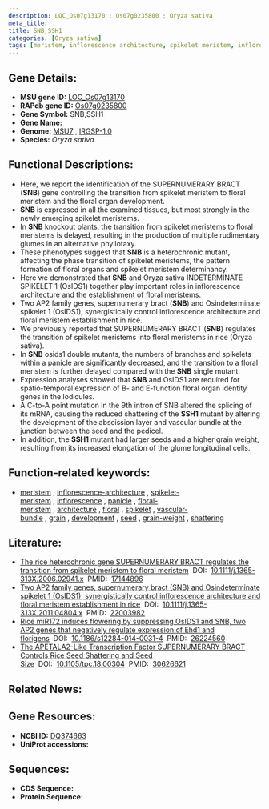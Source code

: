 ```yaml
---
description: LOC_Os07g13170 ; Os07g0235800 ; Oryza sativa
meta_title:
title: SNB,SSH1
categories: [Oryza sativa]
tags: [meristem, inflorescence architecture, spikelet meristem, inflorescence, panicle, floral meristem, architecture, floral, spikelet, vascular bundle, grain, development, seed, grain weight, shattering]
---
```


## Gene Details:
- **MSU gene ID:** [LOC_Os07g13170](http://rice.uga.edu/cgi-bin/ORF_infopage.cgi?orf=LOC_Os07g13170)  
- **RAPdb gene ID:** [Os07g0235800](https://rapdb.dna.affrc.go.jp/locus/?name=Os07g0235800)  
- **Gene Symbol:** SNB,SSH1
- **Gene Name:**
- **Genome:**  [MSU7](http://rice.uga.edu/)&nbsp;,&nbsp;[IRGSP-1.0](https://rapdb.dna.affrc.go.jp/download/irgsp1.html)
- **Species:** *Oryza sativa*

## Functional Descriptions:
   - Here, we report the identification of the SUPERNUMERARY BRACT (**SNB**) gene controlling the transition from spikelet meristem to floral meristem and the floral organ development.
   - **SNB** is expressed in all the examined tissues, but most strongly in the newly emerging spikelet meristems.
   - In **SNB** knockout plants, the transition from spikelet meristems to floral meristems is delayed, resulting in the production of multiple rudimentary glumes in an alternative phyllotaxy.
   - These phenotypes suggest that **SNB** is a heterochronic mutant, affecting the phase transition of spikelet meristems, the pattern formation of floral organs and spikelet meristem determinancy.
   - Here we demonstrated that **SNB** and Oryza sativa INDETERMINATE SPIKELET 1 (OsIDS1) together play important roles in inflorescence architecture and the establishment of floral meristems.
   - Two AP2 family genes, supernumerary bract (**SNB**) and Osindeterminate spikelet 1 (OsIDS1), synergistically control inflorescence architecture and floral meristem establishment in rice.
   - We previously reported that SUPERNUMERARY BRACT (**SNB**) regulates the transition of spikelet meristems into floral meristems in rice (Oryza sativa).
   - In **SNB** osids1 double mutants, the numbers of branches and spikelets within a panicle are significantly decreased, and the transition to a floral meristem is further delayed compared with the **SNB** single mutant.
   - Expression analyses showed that **SNB** and OsIDS1 are required for spatio-temporal expression of B- and E-function floral organ identity genes in the lodicules.
   - A C-to-A point mutation in the 9th intron of SNB altered the splicing of its mRNA, causing the reduced shattering of the **SSH1** mutant by altering the development of the abscission layer and vascular bundle at the junction between the seed and the pedicel.
   - In addition, the **SSH1** mutant had larger seeds and a higher grain weight, resulting from its increased elongation of the glume longitudinal cells.

## Function-related keywords:
   - [meristem](/tags/meristem/)&nbsp;,&nbsp;[inflorescence-architecture](/tags/inflorescence-architecture/)&nbsp;,&nbsp;[spikelet-meristem](/tags/spikelet-meristem/)&nbsp;,&nbsp;[inflorescence](/tags/inflorescence/)&nbsp;,&nbsp;[panicle](/tags/panicle/)&nbsp;,&nbsp;[floral-meristem](/tags/floral-meristem/)&nbsp;,&nbsp;[architecture](/tags/architecture/)&nbsp;,&nbsp;[floral](/tags/floral/)&nbsp;,&nbsp;[spikelet](/tags/spikelet/)&nbsp;,&nbsp;[vascular-bundle](/tags/vascular-bundle/)&nbsp;,&nbsp;[grain](/tags/grain/)&nbsp;,&nbsp;[development](/tags/development/)&nbsp;,&nbsp;[seed](/tags/seed/)&nbsp;,&nbsp;[grain-weight](/tags/grain-weight/)&nbsp;,&nbsp;[shattering](/tags/shattering/)

## Literature:
   - [The rice heterochronic gene SUPERNUMERARY BRACT regulates the transition from spikelet meristem to floral meristem](https://www.doi.org/10.1111/j.1365-313X.2006.02941.x)&nbsp;&nbsp;DOI:&nbsp;&nbsp;[10.1111/j.1365-313X.2006.02941.x](https://www.doi.org/10.1111/j.1365-313X.2006.02941.x)&nbsp;&nbsp;PMID:&nbsp;&nbsp;[17144896](https://pubmed.ncbi.nlm.nih.gov/17144896/)
   - [Two AP2 family genes, supernumerary bract (SNB) and Osindeterminate spikelet 1 (OsIDS1), synergistically control inflorescence architecture and floral meristem establishment in rice](https://www.doi.org/10.1111/j.1365-313X.2011.04804.x)&nbsp;&nbsp;DOI:&nbsp;&nbsp;[10.1111/j.1365-313X.2011.04804.x](https://www.doi.org/10.1111/j.1365-313X.2011.04804.x)&nbsp;&nbsp;PMID:&nbsp;&nbsp;[22003982](https://pubmed.ncbi.nlm.nih.gov/22003982/)
   - [Rice miR172 induces flowering by suppressing OsIDS1 and SNB, two AP2 genes that negatively regulate expression of Ehd1 and florigens](https://www.doi.org/10.1186/s12284-014-0031-4)&nbsp;&nbsp;DOI:&nbsp;&nbsp;[10.1186/s12284-014-0031-4](https://www.doi.org/10.1186/s12284-014-0031-4)&nbsp;&nbsp;PMID:&nbsp;&nbsp;[26224560](https://pubmed.ncbi.nlm.nih.gov/26224560/)
   - [The APETALA2-Like Transcription Factor SUPERNUMERARY BRACT Controls Rice Seed Shattering and Seed Size](https://www.doi.org/10.1105/tpc.18.00304)&nbsp;&nbsp;DOI:&nbsp;&nbsp;[10.1105/tpc.18.00304](https://www.doi.org/10.1105/tpc.18.00304)&nbsp;&nbsp;PMID:&nbsp;&nbsp;[30626621](https://pubmed.ncbi.nlm.nih.gov/30626621/)

## Related News:

## Gene Resources:
- **NCBI ID:**  [DQ374663](http://www.ncbi.nlm.nih.gov/nuccore/DQ374663)
- **UniProt accessions:** [](https://www.uniprot.org/uniprotkb//entry)

## Sequences:
- **CDS Sequence:**
- **Protein Sequence:**
